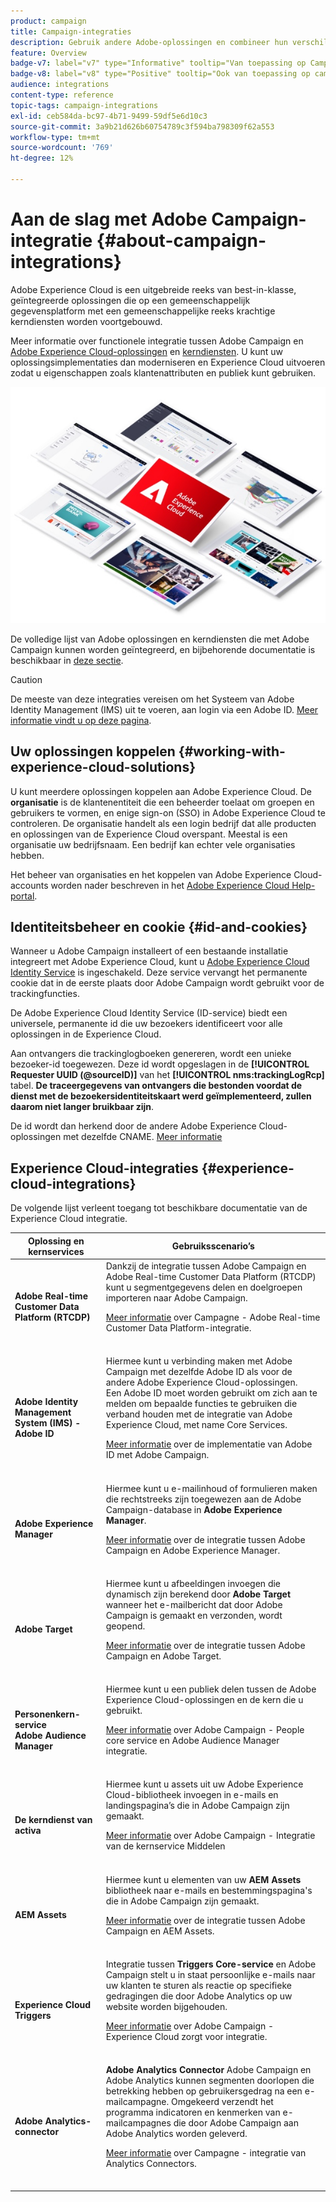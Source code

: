 ```yaml
---
product: campaign
title: Campaign-integraties
description: Gebruik andere Adobe-oplossingen en combineer hun verschillende mogelijkheden met Campaign
feature: Overview
badge-v7: label="v7" type="Informative" tooltip="Van toepassing op Campaign Classic v7"
badge-v8: label="v8" type="Positive" tooltip="Ook van toepassing op campagne v8"
audience: integrations
content-type: reference
topic-tags: campaign-integrations
exl-id: ceb584da-bc97-4b71-9499-59df5e6d10c3
source-git-commit: 3a9b21d626b60754789c3f594ba798309f62a553
workflow-type: tm+mt
source-wordcount: '769'
ht-degree: 12%

---
```


# Aan de slag met Adobe Campaign-integratie {#about-campaign-integrations}



Adobe Experience Cloud is een uitgebreide reeks van best-in-klasse, geïntegreerde oplossingen die op een gemeenschappelijk gegevensplatform met een gemeenschappelijke reeks krachtige kerndiensten worden voortgebouwd.

Meer informatie over functionele integratie tussen Adobe Campaign en [Adobe Experience Cloud-oplossingen](https://experienceleague.adobe.com/docs/core-services/interface/marketing-cloud-integrations.html) en [kerndiensten](https://experienceleague.adobe.com/docs/core-services/interface/about-core-services/core-services.html). U kunt uw oplossingsimplementaties dan moderniseren en Experience Cloud uitvoeren zodat u eigenschappen zoals klantenattributen en publiek kunt gebruiken.

![](assets/ExCloud-solutions.png)

De volledige lijst van Adobe oplossingen en kerndiensten die met Adobe Campaign kunnen worden geïntegreerd, en bijbehorende documentatie is beschikbaar in [deze sectie](#experience-cloud-integrations).

>[!CAUTION]
>
>De meeste van deze integraties vereisen om het Systeem van Adobe Identity Management (IMS) uit te voeren, aan login via een Adobe ID. [Meer informatie vindt u op deze pagina](../../integrations/using/about-adobe-id.md).
>

## Uw oplossingen koppelen {#working-with-experience-cloud-solutions}

U kunt meerdere oplossingen koppelen aan Adobe Experience Cloud. De **organisatie** is de klantenentiteit die een beheerder toelaat om groepen en gebruikers te vormen, en enige sign-on (SSO) in Adobe Experience Cloud te controleren. De organisatie handelt als een login bedrijf dat alle producten en oplossingen van de Experience Cloud overspant. Meestal is een organisatie uw bedrijfsnaam. Een bedrijf kan echter vele organisaties hebben.

Het beheer van organisaties en het koppelen van Adobe Experience Cloud-accounts worden nader beschreven in het [Adobe Experience Cloud Help-portal](https://experienceleague.adobe.com/docs/core-services/interface/manage-users-and-products/organizations.html).

## Identiteitsbeheer en cookie {#id-and-cookies}

Wanneer u Adobe Campaign installeert of een bestaande installatie integreert met Adobe Experience Cloud, kunt u [Adobe Experience Cloud Identity Service](https://experienceleague.adobe.com/docs/id-service/using/home.html) is ingeschakeld. Deze service vervangt het permanente cookie dat in de eerste plaats door Adobe Campaign wordt gebruikt voor de trackingfuncties.

De Adobe Experience Cloud Identity Service (ID-service) biedt een universele, permanente id die uw bezoekers identificeert voor alle oplossingen in de Experience Cloud.

Aan ontvangers die trackinglogboeken genereren, wordt een unieke bezoeker-id toegewezen. Deze id wordt opgeslagen in de **[!UICONTROL Requester UUID (@sourceID)]** van het **[!UICONTROL nms:trackingLogRcp]** tabel. **De traceergegevens van ontvangers die bestonden voordat de dienst met de bezoekersidentiteitskaart werd geïmplementeerd, zullen daarom niet langer bruikbaar zijn**.

De id wordt dan herkend door de andere Adobe Experience Cloud-oplossingen met dezelfde CNAME. [Meer informatie](https://experienceleague.adobe.com/docs/id-service/using/reference/analytics-reference/cname.html)

## Experience Cloud-integraties {#experience-cloud-integrations}

De volgende lijst verleent toegang tot beschikbare documentatie van de Experience Cloud integratie.

<table> 
 <thead> 
  <tr> 
   <th> Oplossing en kernservices<br /> </th> 
   <th> Gebruiksscenario’s<br /> </th> 
  </tr> 
 </thead> 
 <tbody> 
  <tr> 
   <td> <strong>Adobe Real-time Customer Data Platform (RTCDP)</strong><br /> </td> 
   <td> Dankzij de integratie tussen Adobe Campaign en Adobe Real-time Customer Data Platform (RTCDP) kunt u segmentgegevens delen en doelgroepen importeren naar Adobe Campaign.<br /> <p><a href="../../integrations/using/get-started-sources-destinations.md">Meer informatie</a> over Campagne - Adobe Real-time Customer Data Platform-integratie.</p><br /> </td> 
  </tr> 
  <tr> 
   <td> <strong>Adobe Identity Management System (IMS) - Adobe ID</strong><br /> </td> 
   <td> Hiermee kunt u verbinding maken met Adobe Campaign met dezelfde Adobe ID als voor de andere Adobe Experience Cloud-oplossingen.<br /> Een Adobe ID moet worden gebruikt om zich aan te melden om bepaalde functies te gebruiken die verband houden met de integratie van Adobe Experience Cloud, met name Core Services.<br /> <p><a href="../../integrations/using/about-adobe-id.md">Meer informatie</a> over de implementatie van Adobe ID met Adobe Campaign.</p><br /> </td> 
  </tr> 
  <tr> 
   <td> <strong>Adobe Experience Manager</strong><br /> </td> 
   <td> Hiermee kunt u e-mailinhoud of formulieren maken die rechtstreeks zijn toegewezen aan de Adobe Campaign-database in <strong>Adobe Experience Manager</strong>.<br /> <p><a href="../../integrations/using/about-adobe-experience-manager.md">Meer informatie</a> over de integratie tussen Adobe Campaign en Adobe Experience Manager.</p><br /> </td> 
  </tr> 
  <tr> 
   <td> <strong>Adobe Target</strong><br /> </td> 
   <td> Hiermee kunt u afbeeldingen invoegen die dynamisch zijn berekend door <strong>Adobe Target</strong> wanneer het e-mailbericht dat door Adobe Campaign is gemaakt en verzonden, wordt geopend.<br /> <p><a href="../../integrations/using/integrating-with-adobe-target.md">Meer informatie</a> over de integratie tussen Adobe Campaign en Adobe Target.</p><br /> </td> 
  </tr> 
  <tr> 
   <td> <strong>Personenkern-service</strong><br /> <strong>Adobe Audience Manager</strong><br /> </td> 
   <td> Hiermee kunt u een publiek delen tussen de Adobe Experience Cloud-oplossingen en de kern die u gebruikt.<br /> <p><a href="../../integrations/using/sharing-audiences-with-adobe-experience-cloud.md">Meer informatie</a> over Adobe Campaign - People core service en Adobe Audience Manager integratie.</p><br /> </td> 
  </tr> 
  <tr> 
   <td> <strong>De kerndienst van activa</strong><br /> </td> 
   <td> Hiermee kunt u assets uit uw Adobe Experience Cloud-bibliotheek invoegen in e-mails en landingspagina’s die in Adobe Campaign zijn gemaakt.<br /> <p><a href="../../integrations/using/configuring-access-to-assets.md#integrating-with-experience-cloud-assets">Meer informatie</a> over Adobe Campaign - Integratie van de kernservice Middelen</p><br /> </td> 
  </tr> 
  <tr> 
   <td> <strong>AEM Assets</strong><br /> </td> 
   <td> Hiermee kunt u elementen van uw <strong>AEM Assets</strong> bibliotheek naar e-mails en bestemmingspagina's die in Adobe Campaign zijn gemaakt.<br /> <p><a href="../../integrations/using/configuring-access-to-assets.md#integrating-with-aem-assets">Meer informatie</a> over de integratie tussen Adobe Campaign en AEM Assets.</p><br /> </td> 
  </tr> 
  <tr> 
   <td> <strong>Experience Cloud Triggers</strong><br /> </td> 
   <td> Integratie tussen <strong>Triggers Core-service</strong> en Adobe Campaign stelt u in staat persoonlijke e-mails naar uw klanten te sturen als reactie op specifieke gedragingen die door Adobe Analytics op uw website worden bijgehouden.<br /> <p><a href="https://helpx.adobe.com/nl/campaign/kb/triggers-and-campaign.html">Meer informatie</a> over Adobe Campaign - Experience Cloud zorgt voor integratie.</p><br /> </td> 
  </tr> 
  <tr> 
   <td> <strong>Adobe Analytics-connector</strong><br /> </td> 
   <td> <strong>Adobe Analytics Connector</strong> Adobe Campaign en Adobe Analytics kunnen segmenten doorlopen die betrekking hebben op gebruikersgedrag na een e-mailcampagne. Omgekeerd verzendt het programma indicatoren en kenmerken van e-mailcampagnes die door Adobe Campaign aan Adobe Analytics worden geleverd.<br /> <p><a href="../../platform/using/adobe-analytics-connector.md">Meer informatie</a> over Campagne - integratie van Analytics Connectors.</p><br /> </td> 
  </tr> 
 </tbody> 
</table>
